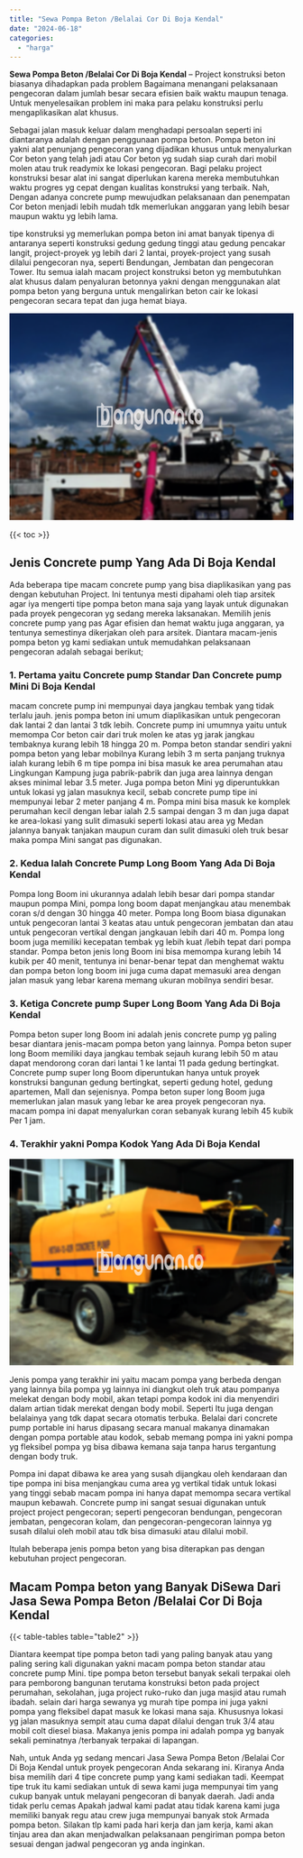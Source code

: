 ```yaml
---
title: "Sewa Pompa Beton /Belalai Cor Di Boja Kendal"
date: "2024-06-18"
categories: 
  - "harga"
---
```


**Sewa Pompa Beton /Belalai Cor Di Boja Kendal** – Project konstruksi beton biasanya dihadapkan pada problem Bagaimana menangani pelaksanaan pengecoran dalam jumlah besar secara efisien baik waktu maupun tenaga. Untuk menyelesaikan problem ini maka para pelaku konstruksi perlu mengaplikasikan alat khusus.

Sebagai jalan masuk keluar dalam menghadapi persoalan seperti ini diantaranya adalah dengan penggunaan pompa beton. Pompa beton ini yakni alat penunjang pengecoran yang dijadikan khusus untuk menyalurkan Cor beton yang telah jadi atau Cor beton yg sudah siap curah dari mobil molen atau truk readymix ke lokasi pengecoran. Bagi pelaku project konstruksi besar alat ini sangat diperlukan karena mereka membutuhkan waktu progres yg cepat dengan kualitas konstruksi yang terbaik. Nah, Dengan adanya concrete pump mewujudkan pelaksanaan dan penempatan Cor beton menjadi lebih mudah tdk memerlukan anggaran yang lebih besar maupun waktu yg lebih lama.

tipe konstruksi yg memerlukan pompa beton ini amat banyak tipenya di antaranya seperti konstruksi gedung gedung tinggi atau gedung pencakar langit, project-proyek yg lebih dari 2 lantai, proyek-project yang susah dilalui pengecoran nya, seperti Bendungan, Jembatan dan pengecoran Tower. Itu semua ialah macam project konstruksi beton yg membutuhkan alat khusus dalam penyaluran betonnya yakni dengan menggunakan alat pompa beton yang berguna untuk mengalirkan beton cair ke lokasi pengecoran secara tepat dan juga hemat biaya.

![Sewa Pompa Beton /Belalai Cor Di Boja Kendal](/images/sewa-concrete-pump-04.png)

{{< toc >}}

## Jenis Concrete pump Yang Ada Di Boja Kendal

Ada beberapa tipe macam concrete pump yang bisa diaplikasikan yang pas dengan kebutuhan Project. Ini tentunya mesti dipahami oleh tiap arsitek agar iya mengerti tipe pompa beton mana saja yang layak untuk digunakan pada proyek pengecoran yg sedang mereka laksanakan. Memilih jenis concrete pump yang pas Agar efisien dan hemat waktu juga anggaran, ya tentunya semestinya dikerjakan oleh para arsitek. Diantara macam-jenis pompa beton yg kami sediakan untuk memudahkan pelaksanaan pengecoran adalah sebagai berikut;

### 1\. Pertama yaitu Concrete pump Standar Dan Concrete pump Mini Di Boja Kendal

macam concrete pump ini mempunyai daya jangkau tembak yang tidak terlalu jauh. jenis pompa beton ini umum diaplikasikan untuk pengecoran dak lantai 2 dan lantai 3 tdk lebih. Concrete pump ini umumnya yaitu untuk memompa Cor beton cair dari truk molen ke atas yg jarak jangkau tembaknya kurang lebih 18 hingga 20 m. Pompa beton standar sendiri yakni pompa beton yang lebar mobilnya Kurang lebih 3 m serta panjang truknya ialah kurang lebih 6 m tipe pompa ini bisa masuk ke area perumahan atau Lingkungan Kampung juga pabrik-pabrik dan juga area lainnya dengan akses minimal lebar 3.5 meter. Juga pompa beton Mini yg diperuntukkan untuk lokasi yg jalan masuknya kecil, sebab concrete pump tipe ini mempunyai lebar 2 meter panjang 4 m. Pompa mini bisa masuk ke komplek perumahan kecil dengan lebar ialah 2.5 sampai dengan 3 m dan juga dapat ke area-lokasi yang sulit dimasuki seperti lokasi atau area yg Medan jalannya banyak tanjakan maupun curam dan sulit dimasuki oleh truk besar maka pompa Mini sangat pas digunakan.

### 2\. Kedua Ialah Concrete Pump Long Boom Yang Ada Di Boja Kendal

Pompa long Boom ini ukurannya adalah lebih besar dari pompa standar maupun pompa Mini, pompa long boom dapat menjangkau atau menembak coran s/d dengan 30 hingga 40 meter. Pompa long Boom biasa digunakan untuk pengecoran lantai 3 keatas atau untuk pengecoran jembatan dan atau untuk pengecoran vertikal dengan jangkauan lebih dari 40 m. Pompa long boom juga memiliki kecepatan tembak yg lebih kuat /lebih tepat dari pompa standar. Pompa beton jenis long Boom ini bisa memompa kurang lebih 14 kubik per 40 menit, tentunya ini benar-benar tepat dan menghemat waktu dan pompa beton long boom ini juga cuma dapat memasuki area dengan jalan masuk yang lebar karena memang ukuran mobilnya sendiri besar.

### 3\. Ketiga Concrete pump Super Long Boom Yang Ada Di Boja Kendal

Pompa beton super long Boom ini adalah jenis concrete pump yg paling besar diantara jenis-macam pompa beton yang lainnya. Pompa beton super long Boom memiliki daya jangkau tembak sejauh kurang lebih 50 m atau dapat mendorong coran dari lantai 1 ke lantai 11 pada gedung bertingkat. Concrete pump super long Boom diperuntukan hanya untuk proyek konstruksi bangunan gedung bertingkat, seperti gedung hotel, gedung apartemen, Mall dan sejenisnya. Pompa beton super long Boom juga memerlukan jalan masuk yang lebar ke area proyek pengecoran nya. macam pompa ini dapat menyalurkan coran sebanyak kurang lebih 45 kubik Per 1 jam.

### 4\. Terakhir yakni Pompa Kodok Yang Ada Di Boja Kendal

![Sewa Pompa Beton /Belalai Cor Di Boja Kendal](/images/sewa-concrete-pump-08.png)

Jenis pompa yang terakhir ini yaitu macam pompa yang berbeda dengan yang lainnya bila pompa yg lainnya ini diangkut oleh truk atau pompanya melekat dengan body mobil, akan tetapi pompa kodok ini dia menyendiri dalam artian tidak merekat dengan body mobil. Seperti Itu juga dengan belalainya yang tdk dapat secara otomatis terbuka. Belalai dari concrete pump portable ini harus dipasang secara manual makanya dinamakan dengan pompa portable atau kodok, sebab memang pompa ini yakni pompa yg fleksibel pompa yg bisa dibawa kemana saja tanpa harus tergantung dengan body truk.

Pompa ini dapat dibawa ke area yang susah dijangkau oleh kendaraan dan tipe pompa ini bisa menjangkau cuma area yg vertikal tidak untuk lokasi yang tinggi sebab macam pompa ini hanya dapat memompa secara vertikal maupun kebawah. Concrete pump ini sangat sesuai digunakan untuk project project pengecoran; seperti pengecoran bendungan, pengecoran jembatan, pengecoran kolam, dan pengecoran-pengecoran lainnya yg susah dilalui oleh mobil atau tdk bisa dimasuki atau dilalui mobil.

Itulah beberapa jenis pompa beton yang bisa diterapkan pas dengan kebutuhan project pengecoran.

## Macam Pompa beton yang Banyak DiSewa Dari Jasa Sewa Pompa Beton /Belalai Cor Di Boja Kendal

{{< table-tables table="table2" >}}

Diantara keempat tipe pompa beton tadi yang paling banyak atau yang paling sering kali digunakan yakni macam pompa beton standar atau concrete pump Mini. tipe pompa beton tersebut banyak sekali terpakai oleh para pemborong bangunan terutama konstruksi beton pada project perumahan, sekolahan, juga project ruko-ruko dan juga masjid atau rumah ibadah. selain dari harga sewanya yg murah tipe pompa ini juga yakni pompa yang fleksibel dapat masuk ke lokasi mana saja. Khususnya lokasi yg jalan masuknya sempit atau cuma dapat dilalui dengan truk 3/4 atau mobil colt diesel biasa. Makanya jenis pompa ini adalah pompa yg banyak sekali peminatnya /terbanyak terpakai di lapangan.

Nah, untuk Anda yg sedang mencari Jasa Sewa Pompa Beton /Belalai Cor Di Boja Kendal untuk proyek pengecoran Anda sekarang ini. Kiranya Anda bisa memilih dari 4 tipe concrete pump yang kami sediakan tadi. Keempat tipe truk itu kami sediakan untuk di sewa kami juga mempunyai tim yang cukup banyak untuk melayani pengecoran di banyak daerah. Jadi anda tidak perlu cemas Apakah jadwal kami padat atau tidak karena kami juga memiliki banyak regu atau crew juga mempunyai banyak stok Armada pompa beton. Silakan tlp kami pada hari kerja dan jam kerja, kami akan tinjau area dan akan menjadwalkan pelaksanaan pengiriman pompa beton sesuai dengan jadwal pengecoran yg anda inginkan.
